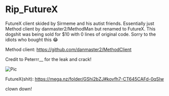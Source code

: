 # Rip_FutureX
FutureX client skided by Sirmeme and his autist friends. Essentially just Method client by danmaster2/MethodMan but renamed to FutureX. This dogshit was being sold for $10 with 0 lines of original code. Sorry to the idiots who bought this 😂

Method client:
https://github.com/danmaster2/MethodClient

Credit to Peterrr__ for the leak and crack!

![Pic](https://media.discordapp.net/attachments/738013323995381852/843501476160602162/5EDCBE82-2BF7-41AE-82E1-92C95ED258D4.jpeg?width=1614&height=1030)

FutureX(shit):
https://mega.nz/folder/GShi2bZJ#kovfh7-CT645CAFd-0qSIw


clown down!




